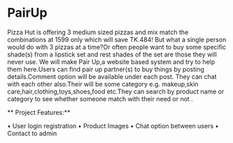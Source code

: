 # PairUp
Pizza Hut is offering 3 medium sized pizzas and mix match the combinations at 1599 only which will save
TK.484! But what a single person would do with 3 pizzas at a time?Or often people want to buy some specific
shade(s) from a lipstick set and rest shades of the set are those they will never use. We will make Pair Up,a
website based system and try to help them here.Users can find pair up partner(s) to buy things by posting
details.Comment option will be available under each post. They can chat with each other also.Their will be
some category e.g. makeup,skin care,hair,clothing,toys,shoes,food etc.They can search by product name or
category to see whether someone match with their need or not .


** Project Features:**

• User login registration
• Product Images
• Chat option between users
• Contact to admin
